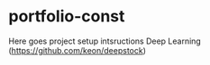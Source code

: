 # portfolio-const
Here goes project setup intsructions
Deep Learning (https://github.com/keon/deepstock)
